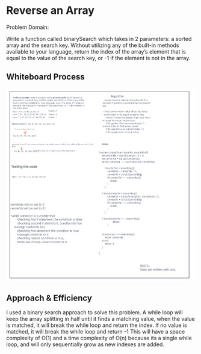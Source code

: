# Reverse an Array

Problem Domain:

Write a function called binarySearch which takes in 2 parameters: a sorted array and the search key. Without utilizing any of the built-in methods available to your language, return the index of the array’s element that is equal to the value of the search key, or -1 if the element is not in the array.

## Whiteboard Process

![whiteboard](./array-binary-search.png)

## Approach & Efficiency

I used a binary search approach to solve this problem. A while loop will keep the array splitting in half until it finds a matching value, when the value is matched, it will break the while loop and return the index. If no value is matched, it will break the while loop and return -1
This will have a space complexity of O(1) and a time complexity of O(n) because its a single while loop, and will only sequentially grow as new indexes are added.
